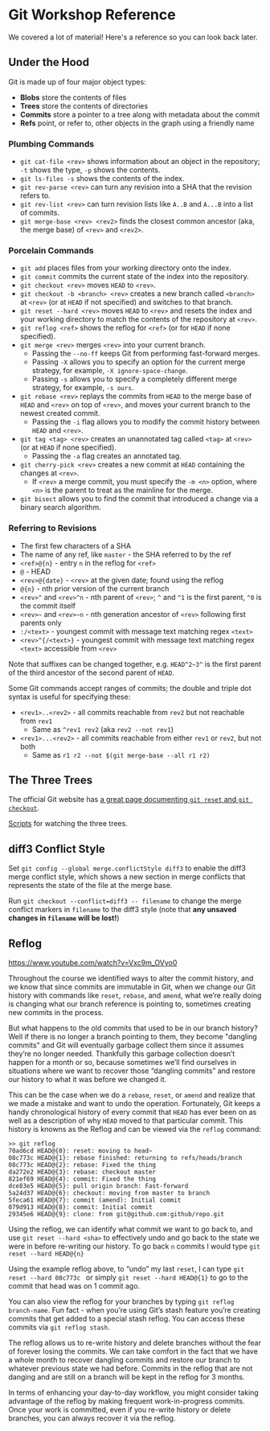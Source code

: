 # Git Workshop Reference

We covered a lot of material! Here's a reference so you can look back later.

## Under the Hood

Git is made up of four major object types:

* **Blobs** store the contents of files
* **Trees** store the contents of directories
* **Commits** store a pointer to a tree along with metadata about the commit
* **Refs** point, or refer to, other objects in the graph using a friendly name

### Plumbing Commands

* `git cat-file <rev>` shows information about an object in the repository; `-t` shows the type, `-p` shows the contents.
* `git ls-files -s` shows the contents of the index.
* `git rev-parse <rev>` can turn any revision into a SHA that the revision refers to.
* `git rev-list <rev>` can turn revision lists like `A..B` and `A...B` into a list of commits.
* `git merge-base <rev> <rev2>` finds the closest common ancestor (aka, the merge base) of `<rev>` and `<rev2>`.

### Porcelain Commands

* `git add` places files from your working directory onto the index.
* `git commit` commits the current state of the index into the repository.
* `git checkout <rev>` moves `HEAD` to `<rev>`.
* `git checkout -b <branch> <rev>` creates a new branch called `<branch>` at `<rev>` (or at `HEAD` if not specified) and switches to that branch.
* `git reset --hard <rev>` moves `HEAD` to `<rev>` and resets the index and your working directory to match the contents of the repository at `<rev>`.
* `git reflog <ref>` shows the reflog for `<ref>` (or for `HEAD` if none specified).
* `git merge <rev>` merges `<rev>` into your current branch.
  * Passing the `--no-ff` keeps Git from performing fast-forward merges.
  * Passing `-X` allows you to specify an option for the current merge strategy, for example, `-X ignore-space-change`.
  * Passing `-s` allows you to specify a completely different merge strategy, for example, `-s ours`.
* `git rebase <rev>` replays the commits from `HEAD` to the merge base of `HEAD` and `<rev>` on top of `<rev>`, and moves your current branch to the newest created commit.
  * Passing the `-i` flag allows you to modify the commit history between `HEAD` and `<rev>`.
* `git tag <tag> <rev>` creates an unannotated tag called `<tag>` at `<rev>` (or at `HEAD` if none specified).
  * Passing the `-a` flag creates an annotated tag.
* `git cherry-pick <rev>` creates a new commit at `HEAD` containing the changes at `<rev>`.
  * If `<rev>` a merge commit, you must specify the `-m <n>` option, where `<n>` is the parent to treat as the mainline for the merge.
* `git bisect` allows you to find the commit that introduced a change via a binary search algorithm.

### Referring to Revisions

* The first few characters of a SHA
* The name of any ref, like `master` - the SHA referred to by the ref
* `<ref>@{n}` - entry `n` in the reflog for `<ref>`
* `@` - HEAD
* `<rev>@{date}` - `<rev>` at the given date; found using the reflog
* `@{n}` - nth prior version of the current branch
* `<rev>^` and `<rev>^n` - nth parent of `<rev>`; `^` and `^1` is the first parent, `^0` is the commit itself
* `<rev>~` and `<rev>~n` - nth generation ancestor of `<rev>` following first parents only
* `:/<text>` - youngest commit with message text matching regex `<text>`
* `<rev>^{/<text>}` - youngest commit with message text matching regex `<text>` accessible from `<rev>`

Note that suffixes can be changed together, e.g. `HEAD^2~3^` is the first parent of the third ancestor of the second parent of `HEAD`.

Some Git commands accept ranges of commits; the double and triple dot syntax is useful for specifying these:
* `<rev1>..<rev2>` - all commits reachable from `rev2` but not reachable from `rev1`
  * Same as `^rev1 rev2` (aka `rev2 --not rev1`)
* `<rev1>...<rev2>` - all commits reachable from either `rev1` or `rev2`, but not both
  * Same as `r1 r2 --not $(git merge-base --all r1 r2)`

## The Three Trees

The official Git website has [a great page documenting `git reset` and `git checkout`](https://git-scm.com/book/en/v2/Git-Tools-Reset-Demystified).

[Scripts](https://github.com/git-school/workshop-reference/blob/master/three-trees-watch-scripts.md) for watching the three trees.

## diff3 Conflict Style

Set `git config --global merge.conflictStyle diff3` to enable the diff3 merge conflict style, which shows a new section in merge conflicts that represents the state of the file at the merge base.

Run `git checkout --conflict=diff3 -- filename` to change the merge conflict markers in `filename` to the diff3 style (note that **any unsaved changes in `filename` will be lost!**)

## Reflog

https://www.youtube.com/watch?v=Vxc9m_OVyo0

Throughout the course we identified ways to alter the commit history, and we know that since commits are immutable in Git, when we change our Git history with commands like `reset`, `rebase`, and `amend`, what we’re really doing is changing what our branch reference is pointing to, sometimes creating new commits in the process.

But what happens to the old commits that used to be in our branch history? Well if there is no longer a branch pointing to them, they become "dangling commits" and Git will eventually garbage collect them since it assumes they’re no longer needed. Thankfully this garbage collection doesn’t happen for a month or so, because sometimes we’ll find ourselves in situations where we want to recover those “dangling commits” and restore our history to what it was before we changed it.

This can be the case when we do a `rebase`, `reset`, or `amend` and realize that we made a mistake and want to undo the operation. Fortunately, Git keeps a handy chronological history of every commit that `HEAD` has ever been on as well as a description of why `HEAD` moved to that particular commit. This history is knowns as the Reflog and can be viewed via the `reflog` command:

```
>> git reflog
70ad6cd HEAD@{0}: reset: moving to head~
08c773c HEAD@{1}: rebase finished: returning to refs/heads/branch
08c773c HEAD@{2}: rebase: Fixed the thing
da272e2 HEAD@{3}: rebase: checkout master
821ef69 HEAD@{4}: commit: Fixed the thing
dce83e5 HEAD@{5}: pull origin branch: Fast-forward
5a24d37 HEAD@{6}: checkout: moving from master to branch
5feca61 HEAD@{7}: commit (amend): Initial commit
079d913 HEAD@{8}: commit: Initial commit
29345e6 HEAD@{9}: clone: from git@github.com:github/repo.git
```

Using the reflog, we can identify what commit we want to go back to, and use `git reset --hard <sha>` to effectively undo and go back to the state we were in before re-writing our history. To go back `n` commits I would type `git reset --hard HEAD@{n}`

Using the example reflog above, to “undo” my last `reset`, I can type `git reset --hard 08c773c
 ` or simply `git reset --hard HEAD@{1}` to go to the commit that head was on 1 commit ago.

You can also view the reflog for your branches by typing `git reflog branch-name`. Fun fact - when you’re using Git’s stash feature you’re creating commits that get added to a special stash reflog. You can access these commits via `git reflog stash`.

The reflog allows us to re-write history and delete branches without the fear of forever losing the commits. We can take comfort in the fact that we have a whole month to recover dangling commits and restore our branch to whatever previous state we had before. Commits in the reflog that are not danging and are still on a branch will be kept in the reflog for 3 months.

In terms of enhancing your day-to-day workflow, you might consider taking advantage of the reflog by making frequent work-in-progress commits. Once your work is committed, even if you re-write history or delete branches, you can always recover it via the reflog.
